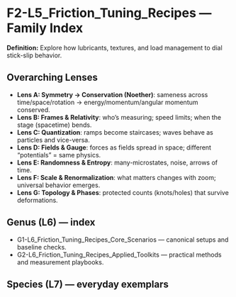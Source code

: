 # F2-L5_Friction_Tuning_Recipes — Family Index
**Definition:** Explore how lubricants, textures, and load management to dial stick-slip behavior.

## Overarching Lenses

- **Lens A: Symmetry -> Conservation (Noether)**: sameness across time/space/rotation → energy/momentum/angular momentum conserved.
- **Lens B: Frames & Relativity**: who’s measuring; speed limits; when the stage (spacetime) bends.
- **Lens C: Quantization**: ramps become staircases; waves behave as particles and vice-versa.
- **Lens D: Fields & Gauge**: forces as fields spread in space; different “potentials” = same physics.
- **Lens E: Randomness & Entropy**: many-microstates, noise, arrows of time.
- **Lens F: Scale & Renormalization**: what matters changes with zoom; universal behavior emerges.
- **Lens G: Topology & Phases**: protected counts (knots/holes) that survive deformations.

## Genus (L6) — index
- G1-L6_Friction_Tuning_Recipes_Core_Scenarios — canonical setups and baseline checks.
- G2-L6_Friction_Tuning_Recipes_Applied_Toolkits — practical methods and measurement playbooks.

## Species (L7) — everyday exemplars

